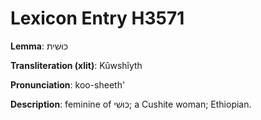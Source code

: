 # Lexicon Entry H3571

**Lemma**: כּוּשִׁית

**Transliteration (xlit)**: Kûwshîyth

**Pronunciation**: koo-sheeth'

**Description**:
feminine of כּוּשִׁי; a Cushite woman; Ethiopian.
